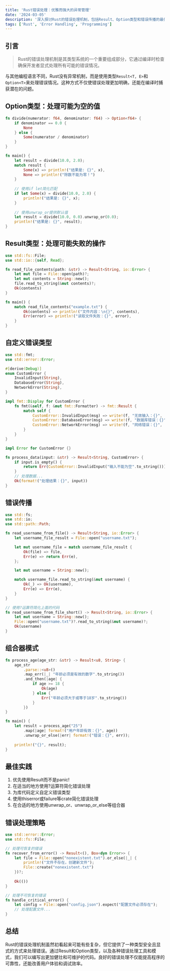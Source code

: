 ```yaml
---
title: 'Rust错误处理：优雅而强大的异常管理'
date: '2024-03-05'
description: '深入探讨Rust的错误处理机制，包括Result、Option类型和错误传播的最佳实践。'
tags: ['Rust', 'Error Handling', 'Programming']
---
```


## 引言

> Rust的错误处理机制是其类型系统的一个重要组成部分，它通过编译时检查确保开发者显式处理所有可能的错误情况。

与其他编程语言不同，Rust没有异常机制，而是使用类型`Result<T, E>`和`Option<T>`来处理错误情况。这种方式不仅使错误处理更加明确，还能在编译时捕获潜在的问题。

## Option类型：处理可能为空的值

```rust
fn divide(numerator: f64, denominator: f64) -> Option<f64> {
    if denominator == 0.0 {
        None
    } else {
        Some(numerator / denominator)
    }
}

fn main() {
    let result = divide(10.0, 2.0);
    match result {
        Some(x) => println!("结果是: {}", x),
        None => println!("除数不能为零！")
    }
    
    // 使用if let简化匹配
    if let Some(x) = divide(10.0, 2.0) {
        println!("结果是: {}", x);
    }
    
    // 使用unwrap_or提供默认值
    let result = divide(10.0, 0.0).unwrap_or(0.0);
    println!("结果是: {}", result);
}
```

## Result类型：处理可能失败的操作

```rust
use std::fs::File;
use std::io::{self, Read};

fn read_file_contents(path: &str) -> Result<String, io::Error> {
    let mut file = File::open(path)?;
    let mut contents = String::new();
    file.read_to_string(&mut contents)?;
    Ok(contents)
}

fn main() {
    match read_file_contents("example.txt") {
        Ok(contents) => println!("文件内容：\n{}", contents),
        Err(error) => println!("读取文件失败：{}", error),
    }
}
```

## 自定义错误类型

```rust
use std::fmt;
use std::error::Error;

#[derive(Debug)]
enum CustomError {
    InvalidInput(String),
    DatabaseError(String),
    NetworkError(String),
}

impl fmt::Display for CustomError {
    fn fmt(&self, f: &mut fmt::Formatter) -> fmt::Result {
        match self {
            CustomError::InvalidInput(msg) => write!(f, "无效输入：{}", msg),
            CustomError::DatabaseError(msg) => write!(f, "数据库错误：{}", msg),
            CustomError::NetworkError(msg) => write!(f, "网络错误：{}", msg),
        }
    }
}

impl Error for CustomError {}

fn process_data(input: &str) -> Result<String, CustomError> {
    if input.is_empty() {
        return Err(CustomError::InvalidInput("输入不能为空".to_string()));
    }
    // 处理数据...
    Ok(format!("处理结果：{}", input))
}
```

## 错误传播

```rust
use std::fs;
use std::io;
use std::path::Path;

fn read_username_from_file() -> Result<String, io::Error> {
    let username_file_result = File::open("username.txt");

    let mut username_file = match username_file_result {
        Ok(file) => file,
        Err(e) => return Err(e),
    };

    let mut username = String::new();

    match username_file.read_to_string(&mut username) {
        Ok(_) => Ok(username),
        Err(e) => Err(e),
    }
}

// 使用?运算符简化上面的代码
fn read_username_from_file_short() -> Result<String, io::Error> {
    let mut username = String::new();
    File::open("username.txt")?.read_to_string(&mut username)?;
    Ok(username)
}
```

## 组合器模式

```rust
fn process_age(age_str: &str) -> Result<u8, String> {
    age_str
        .parse::<u8>()
        .map_err(|_| "年龄必须是有效的数字".to_string())
        .and_then(|age| {
            if age >= 18 {
                Ok(age)
            } else {
                Err("年龄必须大于或等于18岁".to_string())
            }
        })
}

fn main() {
    let result = process_age("25")
        .map(|age| format!("用户年龄有效：{}", age))
        .unwrap_or_else(|err| format!("错误：{}", err));
    
    println!("{}", result);
}
```

## 最佳实践

1. 优先使用Result而不是panic!
2. 在适当的地方使用?运算符简化错误处理
3. 为库代码定义自定义错误类型
4. 使用thiserror或failure等crate简化错误处理
5. 在合适的地方使用unwrap_or、unwrap_or_else等组合器

## 错误处理策略

```rust
use std::error::Error;
use std::fs::File;

// 处理可恢复的错误
fn recover_from_error() -> Result<(), Box<dyn Error>> {
    let file = File::open("nonexistent.txt").or_else(|_| {
        println!("文件不存在，创建新文件");
        File::create("nonexistent.txt")
    })?;
    
    Ok(())
}

// 处理不可恢复的错误
fn handle_critical_error() {
    let config = File::open("config.json").expect("配置文件必须存在");
    // 处理配置文件...
}
```

## 总结

Rust的错误处理机制虽然初看起来可能有些复杂，但它提供了一种类型安全且显式的方式来处理错误。通过Result和Option类型，以及各种错误处理工具和模式，我们可以编写出更加健壮和可维护的代码。良好的错误处理不仅能提高程序的可靠性，还能改善用户体验和调试效率。